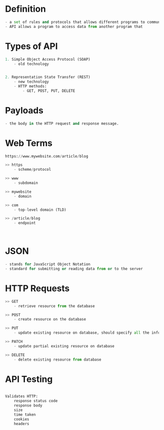 # Definition
```python
- a set of rules and protocols that allows different programs to communicate or share data.
- API allows a program to access data from another program that 
```


# Types of API
```python
1. Simple Object Access Protocol (SOAP) 
	- old technology
	

2. Representation State Transfer (REST) 
	- new technology
	- HTTP methods:
		- GET, POST, PUT, DELETE


```


# Payloads
```python
- the body in the HTTP request and response message.
```



# Web Terms
```python
https://www.mywebsite.com/article/blog

>> https
	- scheme/protocol

>> www
	- subdomain

>> mywebsite
	- domain

>> com
	- top-level domain (TLD)

>> /article/blog
	- endpoint




```


# JSON
```python
- stands for JavaScript Object Notation
- standard for submitting or reading data from or to the server

```

# HTTP Requests
```python
>> GET
	- retrieve resource from the database

>> POST
	- create resource on the database

>> PUT
	- update existing resource on database, should specify all the information, if partial, use PATCH request.

>> PATCH
	- update partial existing resource on database

>> DELETE 
	- delete existing resource from database

```


# API Testing
```python

Validates HTTP:
	response status code
	response body
	size
	time taken
	cookies
	headers
	

```

















